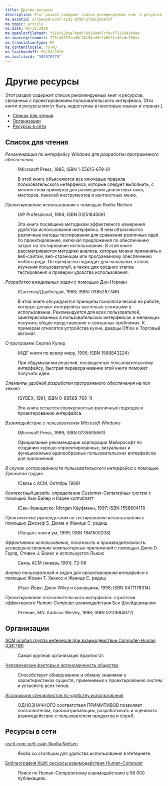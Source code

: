 ```yaml
---
title: Другие ресурсы
description: Этот раздел содержит список рекомендуемых книг и ресурсов, связанных с проектированием пользовательского интерфейса. (Эти книги и ресурсы могут быть недоступны в некоторых языках и странах).
ms.assetid: a7a5aee9-e31f-42d1-bf90-2fa91365ef2f
ms.topic: article
ms.date: 05/31/2018
ms.openlocfilehash: 5916c128ce7bedc7993804d7cfecf711684140ae
ms.sourcegitcommit: 773fa6257ead6c74154ad3cf46d21e49adc900aa
ms.translationtype: MT
ms.contentlocale: ru-RU
ms.lasthandoff: 09/09/2020
ms.locfileid: "104070779"
---
```

# <a name="other-resources"></a>Другие ресурсы

Этот раздел содержит список рекомендуемых книг и ресурсов, связанных с проектированием пользовательского интерфейса. (Эти книги и ресурсы могут быть недоступны в некоторых языках и странах.)

-   [Список для чтения](#reading-list)
-   [Организации](#organizations)
-   [Ресурсы в сети](#online-resources)

## <a name="reading-list"></a>Список для чтения

<dl> <dt>

<span id="_Windows_Interface_Guidelines_for_Software_Design"></span><span id="_windows_interface_guidelines_for_software_design"></span><span id="_WINDOWS_INTERFACE_GUIDELINES_FOR_SOFTWARE_DESIGN"></span>*Рекомендации по интерфейсу Windows для разработки программного обеспечения*
</dt> <dd>

(Microsoft Press, 1995; ISBN 1-55615-679-0)

В этой книге объясняются все ключевые правила пользовательского интерфейса, которые следует выполнить, с множеством примеров для размещения диалоговых окон, мастеров, панелей инструментов и контекстных меню.

</dd> <dt>

<span id="Usability_Engineering_by_Jakob_Nielsen_"></span><span id="usability_engineering_by_jakob_nielsen_"></span><span id="USABILITY_ENGINEERING_BY_JAKOB_NIELSEN_"></span>*Проектирование использования* с помощью Якоба Nielsen 
</dt> <dd>

(AP Professional, 1994; ISBN 0125184069)

Эта книга посвящена методикам эффективного измерения удобства использования интерфейса. В нем объясняются различные методы тестирования для сравнения различных идей по проектированию, включая предложения по обеспечению затрат на тестирование использования. В этой книге рассматриваются методики анализа, которые можно применять к веб-сайтам, веб-страницам или программному обеспечению любого рода. Он прекрасно подходит для начальных этапов изучения пользователей, а также для средних этапов тестирования и проверки удобства использования.

</dd> <dt>

<span id="Design_of_Everyday_Things_by_Don_Norman"></span><span id="design_of_everyday_things_by_don_norman"></span><span id="DESIGN_OF_EVERYDAY_THINGS_BY_DON_NORMAN"></span>*Разработка ежедневных задач* с помощью Дон Норман
</dt> <dd>

(Currency/Даубледай, 1988; ISBN: 0385267746)

В этой книге обсуждаются принципы психологической на работе, которые делают интерфейсы настолько сложными в использовании. Рекомендуется для всех пользователей, заинтересованных в пользовательских интерфейсах и желающих получить общее представление о связанных проблемах. К примерам относятся устройства кухни, дверцы Office и Торговый автомат.

</dd> <dt>

<span id="About_Face_by_Alan_Cooper_"></span><span id="about_face_by_alan_cooper_"></span><span id="ABOUT_FACE_BY_ALAN_COOPER_"></span>*О программе* Сергей Купер 
</dt> <dd>

(ИДГ книги по всему миру, 1995; ISBN 1568843224)

При обдумывании решений, посвященных пользовательскому интерфейсу, быстрая переворачивание этой книги поможет получить идеи.

</dd> <dt>

<span id="The_Elements_of_Friendly_Software_Design_by_Paul_Heckel_"></span><span id="the_elements_of_friendly_software_design_by_paul_heckel_"></span><span id="THE_ELEMENTS_OF_FRIENDLY_SOFTWARE_DESIGN_BY_PAUL_HECKEL_"></span>*Элементы удобной разработки программного обеспечения* на пол хеккел 
</dt> <dd>

(SYBEX, 1991; ISBN 0-89588-768-1)

Эта книга остается совокупностью различных подходов к проектированию интерфейса.

</dd> <dt>

<span id="Microsoft_Windows_User_Experience"></span><span id="microsoft_windows_user_experience"></span><span id="MICROSOFT_WINDOWS_USER_EXPERIENCE"></span>*Взаимодействие с пользователем Microsoft Windows*
</dt> <dd>

(Microsoft Press, 1999; ISBN 0735605661)

Официальные рекомендации корпорации Майкрософт по созданию хорошо спроектированных, визуальных и функционально единообразных пользовательских интерфейсов для приложений.

</dd> <dt>

<span id="The_Case_Against_User_Interface_Consistency_by__Jonathan_Grudin"></span><span id="the_case_against_user_interface_consistency_by__jonathan_grudin"></span><span id="THE_CASE_AGAINST_USER_INTERFACE_CONSISTENCY_BY__JONATHAN_GRUDIN"></span>*В случае согласованности пользовательского интерфейса* с помощью Джонатан грудин
</dt> <dd>

(Связь с ACM, Октябрь 1989)

</dd> <dt>

<span id="Contextual_Design__Defining_Customer-Centered_Systems_by_Hugh_Beyer_and_Karen_Holtzblatt"></span><span id="contextual_design__defining_customer-centered_systems_by_hugh_beyer_and_karen_holtzblatt"></span><span id="CONTEXTUAL_DESIGN__DEFINING_CUSTOMER-CENTERED_SYSTEMS_BY_HUGH_BEYER_AND_KAREN_HOLTZBLATT"></span>*Контекстный дизайн. определение Customer-Centeredных систем* с помощью Хью Бэйер и Карен холтзблатт
</dt> <dd>

(Сан-Франциско: Morgan Кауфманн, 1997; ISBN 1558604111)

</dd> <dt>

<span id="A_Practical_Guide_to_Usability_Testing_by_Joseph_S._Dumas_and_Janice_C._Redish"></span><span id="a_practical_guide_to_usability_testing_by_joseph_s._dumas_and_janice_c._redish"></span><span id="A_PRACTICAL_GUIDE_TO_USABILITY_TESTING_BY_JOSEPH_S._DUMAS_AND_JANICE_C._REDISH"></span>*Практическое руководством по тестированию использования* с помощью Джозеф S. Дюма и Жанице C. редиш
</dt> <dd>

(Лондон: книги ум, 1999; ISBN 1841500208)

</dd> <dt>

<span id="Making_Usable__Useful__Productivity__Enhancing_Computer_Applications_by_John_D._Gould__Stephen_J._Boies__and_Clayton_Lewis"></span><span id="making_usable__useful__productivity__enhancing_computer_applications_by_john_d._gould__stephen_j._boies__and_clayton_lewis"></span><span id="MAKING_USABLE__USEFUL__PRODUCTIVITY__ENHANCING_COMPUTER_APPLICATIONS_BY_JOHN_D._GOULD__STEPHEN_J._BOIES__AND_CLAYTON_LEWIS"></span>*Эффективное использование, полезность и производительность: усовершенствование компьютерных приложений* с помощью Джон D. Гаулд, Стивен J. Боиес и используется Льюис
</dt> <dd>

Связь ACM (январь 1991): 72-86

</dd> <dt>

<span id="User_and_Task_Analysis_for_Interface_Design_by_JoAnn_T._Hackos_and_Janice_C._Redish"></span><span id="user_and_task_analysis_for_interface_design_by_joann_t._hackos_and_janice_c._redish"></span><span id="USER_AND_TASK_ANALYSIS_FOR_INTERFACE_DESIGN_BY_JOANN_T._HACKOS_AND_JANICE_C._REDISH"></span>*Анализ пользователей и задач для проектирования интерфейса* с помощью Жоанн T. Хаккос и Жанице C. редиш
</dt> <dd>

(Нью-Йорк: Джон Wiley и сыновьями, 1998; ISBN 0471178314)

</dd> <dt>

<span id="Designing_the_User_Interface__Strategies_for_Effective_Human-Computer_Interaction_by_Ben_Shneiderman"></span><span id="designing_the_user_interface__strategies_for_effective_human-computer_interaction_by_ben_shneiderman"></span><span id="DESIGNING_THE_USER_INTERFACE__STRATEGIES_FOR_EFFECTIVE_HUMAN-COMPUTER_INTERACTION_BY_BEN_SHNEIDERMAN"></span>*Проектирование пользовательского интерфейса: стратегии эффективного Human-Computer взаимодействия* Бен Шнейдерманом
</dt> <dd>

(Чтение, MA: Addison Wesley, 1998; ISBN 0201694972)

</dd> </dl>

## <a name="organizations"></a>Организации

<dl> <dt>

<span id="ACM_Special_Interest_Group_on_Computer-Human_Interaction__SIGCHI_"></span><span id="acm_special_interest_group_on_computer-human_interaction__sigchi_"></span><span id="ACM_SPECIAL_INTEREST_GROUP_ON_COMPUTER-HUMAN_INTERACTION__SIGCHI_"></span>[ACM особая группа интересов при взаимодействии Computer-Human (СИГЧИ)](https://sigchi.org/)
</dt> <dd>

Самая крупная организация практик UI.

</dd> <dt>

<span id="Human_Factors_and_Ergonomics_Society"></span><span id="human_factors_and_ergonomics_society"></span><span id="HUMAN_FACTORS_AND_ERGONOMICS_SOCIETY"></span>[Человеческие факторы и эргономичность общество](https://www.hfes.org/)
</dt> <dd>

Способствует обнаружению и обмену знаниями о характеристиках существ, применимых к проектированию систем и устройств всех типов.

</dd> <dt>

<span id="Usability_Professionals_Association"></span><span id="usability_professionals_association"></span><span id="USABILITY_PROFESSIONALS_ASSOCIATION"></span>[Ассоциация специалистов по удобству использования](https://uxpa.org/)
</dt> <dd>

ОДНОЗНАЧНОГО соответствия ПРИМИТИВОВ позволяет пользователям, просматривающим, разрабатывать и оценивать взаимодействие с пользователем продуктов и служб.

</dd> </dl>

## <a name="online-resources"></a>Ресурсы в сети

<dl> <dt>

<span id="useit.com__Jakob_Nielsen_s_Website"></span><span id="useit.com__jakob_nielsen_s_website"></span><span id="USEIT.COM__JAKOB_NIELSEN_S_WEBSITE"></span>[useit.com: веб-сайт Якоба Nielsen](https://www.nngroup.com/articles/)
</dt> <dd>

Якоба со столбцом для удобства использования в Интернете.

</dd> </dl>

<dl> <dt>

<span id="HCI_Bibliography___Human-Computer_Interaction_Resources"></span><span id="hci_bibliography___human-computer_interaction_resources"></span><span id="HCI_BIBLIOGRAPHY___HUMAN-COMPUTER_INTERACTION_RESOURCES"></span>[Библиография ХЦИ: ресурсы взаимодействия Human-Computer](https://www.hcibib.org/)
</dt> <dd>

Поиск по Human-Computerному взаимодействию в 58 000 публикациях.

</dd> </dl>

 

 




